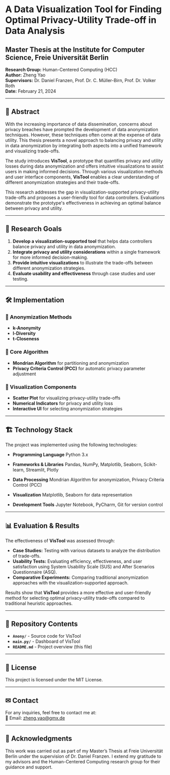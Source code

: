 # A Data Visualization Tool for Finding Optimal Privacy-Utility Trade-off in Data Analysis

## Master Thesis at the Institute for Computer Science, Freie Universität Berlin
**Research Group:** Human-Centered Computing (HCC)  
**Author:** Zheng Yao  
**Supervisors:** Dr. Daniel Franzen, Prof. Dr. C. Müller-Birn, Prof. Dr. Volker Roth  
**Date:** February 21, 2024  

---

## 📖 Abstract
With the increasing importance of data dissemination, concerns about privacy breaches have prompted the development of data anonymization techniques. However, these techniques often come at the expense of data utility. This thesis presents a novel approach to balancing privacy and utility in data anonymization by integrating both aspects into a unified framework and visualizing trade-offs.

The study introduces **VisTool**, a prototype that quantifies privacy and utility losses during data anonymization and offers intuitive visualizations to assist users in making informed decisions. Through various visualization methods and user interface components, **VisTool** enables a clear understanding of different anonymization strategies and their trade-offs.

This research addresses the gap in visualization-supported privacy-utility trade-offs and proposes a user-friendly tool for data controllers. Evaluations demonstrate the prototype's effectiveness in achieving an optimal balance between privacy and utility.

---

## 🎯 Research Goals
1. **Develop a visualization-supported tool** that helps data controllers balance privacy and utility in data anonymization.
2. **Integrate privacy and utility considerations** within a single framework for more informed decision-making.
3. **Provide intuitive visualizations** to illustrate the trade-offs between different anonymization strategies.
4. **Evaluate usability and effectiveness** through case studies and user testing.

---

## 🛠 Implementation
### 🔹 Anonymization Methods
- **k-Anonymity**
- **l-Diversity**
- **t-Closeness**

### 🔹 Core Algorithm
- **Mondrian Algorithm** for partitioning and anonymization
- **Privacy Criteria Control (PCC)** for automatic privacy parameter adjustment

### 🔹 Visualization Components
- **Scatter Plot** for visualizing privacy-utility trade-offs
- **Numerical Indicators** for privacy and utility loss
- **Interactive UI** for selecting anonymization strategies

---
## 🏗 Technology Stack

The project was implemented using the following technologies:

- **Programming Language** Python 3.x

- **Frameworks & Libraries** Pandas, NumPy, Matplotlib, Seaborn, Scikit-learn, Streamlit, Plotly

- **Data Processing** Mondrian Algorithm for anonymization, Privacy Criteria Control (PCC)

- **Visualization** Matplotlib, Seaborn for data representation

- **Development Tools** Jupyter Notebook, PyCharm, Git for version control
---
## 📊 Evaluation & Results
The effectiveness of **VisTool** was assessed through:
- **Case Studies:** Testing with various datasets to analyze the distribution of trade-offs.
- **Usability Tests:** Evaluating efficiency, effectiveness, and user satisfaction using System Usability Scale (SUS) and After Scenarios Questionnaire (ASQ).
- **Comparative Experiments:** Comparing traditional anonymization approaches with the visualization-supported approach.

Results show that **VisTool** provides a more effective and user-friendly method for selecting optimal privacy-utility trade-offs compared to traditional heuristic approaches.

---

## 📌 Repository Contents
- **`Anony/`** - Source code for VisTool
- **`main.py/`** - Dashboard of VisTool
- **`README.md`** - Project overview (this file)


---

## 📜 License
This project is licensed under the MIT License.

---

## ✉ Contact
For any inquiries, feel free to contact me at:  
📧 Email: zheng.yao@gmx.de

---

## 🌟 Acknowledgments
This work was carried out as part of my Master’s Thesis at Freie Universität Berlin under the supervision of Dr. Daniel Franzen. I extend my gratitude to my advisors and the Human-Centered Computing research group for their guidance and support.


